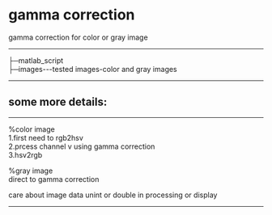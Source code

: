 # gamma correction
 gamma correction for color or gray image
 
 *** 
├─matlab_script  
├─images---tested images-color and gray images   
***

## **some more details:**

***
%color image  
1.first need to rgb2hsv  
2.prcess channel v using gamma correction  
3.hsv2rgb  
  
%gray image  
direct to gamma correction  

care about image data unint or double in processing or display  

***
